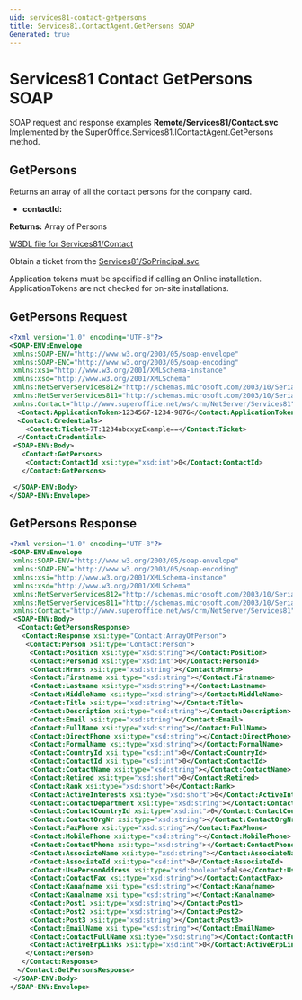 ```yaml
---
uid: services81-contact-getpersons
title: Services81.ContactAgent.GetPersons SOAP
Generated: true
---
```


# Services81 Contact GetPersons SOAP

SOAP request and response examples **Remote/Services81/Contact.svc**
Implemented by the <see cref="M:SuperOffice.Services81.IContactAgent.GetPersons">SuperOffice.Services81.IContactAgent.GetPersons</see> method.

## GetPersons

Returns an array of all the contact persons for the company card.

* **contactId:** 

**Returns:** Array of Persons


[WSDL file for Services81/Contact](../Services81-Contact.md)

Obtain a ticket from the [Services81/SoPrincipal.svc](../SoPrincipal/index.md)

Application tokens must be specified if calling an Online installation. ApplicationTokens are not checked for on-site installations.

## GetPersons Request

```xml
<?xml version="1.0" encoding="UTF-8"?>
<SOAP-ENV:Envelope
 xmlns:SOAP-ENV="http://www.w3.org/2003/05/soap-envelope"
 xmlns:SOAP-ENC="http://www.w3.org/2003/05/soap-encoding"
 xmlns:xsi="http://www.w3.org/2001/XMLSchema-instance"
 xmlns:xsd="http://www.w3.org/2001/XMLSchema"
 xmlns:NetServerServices812="http://schemas.microsoft.com/2003/10/Serialization/Arrays"
 xmlns:NetServerServices811="http://schemas.microsoft.com/2003/10/Serialization/"
 xmlns:Contact="http://www.superoffice.net/ws/crm/NetServer/Services81">
  <Contact:ApplicationToken>1234567-1234-9876</Contact:ApplicationToken>
  <Contact:Credentials>
    <Contact:Ticket>7T:1234abcxyzExample==</Contact:Ticket>
  </Contact:Credentials>
 <SOAP-ENV:Body>
   <Contact:GetPersons>
    <Contact:ContactId xsi:type="xsd:int">0</Contact:ContactId>
   </Contact:GetPersons>

 </SOAP-ENV:Body>
</SOAP-ENV:Envelope>

```


## GetPersons Response

```xml
<?xml version="1.0" encoding="UTF-8"?>
<SOAP-ENV:Envelope
 xmlns:SOAP-ENV="http://www.w3.org/2003/05/soap-envelope"
 xmlns:SOAP-ENC="http://www.w3.org/2003/05/soap-encoding"
 xmlns:xsi="http://www.w3.org/2001/XMLSchema-instance"
 xmlns:xsd="http://www.w3.org/2001/XMLSchema"
 xmlns:NetServerServices812="http://schemas.microsoft.com/2003/10/Serialization/Arrays"
 xmlns:NetServerServices811="http://schemas.microsoft.com/2003/10/Serialization/"
 xmlns:Contact="http://www.superoffice.net/ws/crm/NetServer/Services81">
 <SOAP-ENV:Body>
  <Contact:GetPersonsResponse>
   <Contact:Response xsi:type="Contact:ArrayOfPerson">
    <Contact:Person xsi:type="Contact:Person">
     <Contact:Position xsi:type="xsd:string"></Contact:Position>
     <Contact:PersonId xsi:type="xsd:int">0</Contact:PersonId>
     <Contact:Mrmrs xsi:type="xsd:string"></Contact:Mrmrs>
     <Contact:Firstname xsi:type="xsd:string"></Contact:Firstname>
     <Contact:Lastname xsi:type="xsd:string"></Contact:Lastname>
     <Contact:MiddleName xsi:type="xsd:string"></Contact:MiddleName>
     <Contact:Title xsi:type="xsd:string"></Contact:Title>
     <Contact:Description xsi:type="xsd:string"></Contact:Description>
     <Contact:Email xsi:type="xsd:string"></Contact:Email>
     <Contact:FullName xsi:type="xsd:string"></Contact:FullName>
     <Contact:DirectPhone xsi:type="xsd:string"></Contact:DirectPhone>
     <Contact:FormalName xsi:type="xsd:string"></Contact:FormalName>
     <Contact:CountryId xsi:type="xsd:int">0</Contact:CountryId>
     <Contact:ContactId xsi:type="xsd:int">0</Contact:ContactId>
     <Contact:ContactName xsi:type="xsd:string"></Contact:ContactName>
     <Contact:Retired xsi:type="xsd:short">0</Contact:Retired>
     <Contact:Rank xsi:type="xsd:short">0</Contact:Rank>
     <Contact:ActiveInterests xsi:type="xsd:short">0</Contact:ActiveInterests>
     <Contact:ContactDepartment xsi:type="xsd:string"></Contact:ContactDepartment>
     <Contact:ContactCountryId xsi:type="xsd:int">0</Contact:ContactCountryId>
     <Contact:ContactOrgNr xsi:type="xsd:string"></Contact:ContactOrgNr>
     <Contact:FaxPhone xsi:type="xsd:string"></Contact:FaxPhone>
     <Contact:MobilePhone xsi:type="xsd:string"></Contact:MobilePhone>
     <Contact:ContactPhone xsi:type="xsd:string"></Contact:ContactPhone>
     <Contact:AssociateName xsi:type="xsd:string"></Contact:AssociateName>
     <Contact:AssociateId xsi:type="xsd:int">0</Contact:AssociateId>
     <Contact:UsePersonAddress xsi:type="xsd:boolean">false</Contact:UsePersonAddress>
     <Contact:ContactFax xsi:type="xsd:string"></Contact:ContactFax>
     <Contact:Kanafname xsi:type="xsd:string"></Contact:Kanafname>
     <Contact:Kanalname xsi:type="xsd:string"></Contact:Kanalname>
     <Contact:Post1 xsi:type="xsd:string"></Contact:Post1>
     <Contact:Post2 xsi:type="xsd:string"></Contact:Post2>
     <Contact:Post3 xsi:type="xsd:string"></Contact:Post3>
     <Contact:EmailName xsi:type="xsd:string"></Contact:EmailName>
     <Contact:ContactFullName xsi:type="xsd:string"></Contact:ContactFullName>
     <Contact:ActiveErpLinks xsi:type="xsd:int">0</Contact:ActiveErpLinks>
    </Contact:Person>
   </Contact:Response>
  </Contact:GetPersonsResponse>
 </SOAP-ENV:Body>
</SOAP-ENV:Envelope>

```

